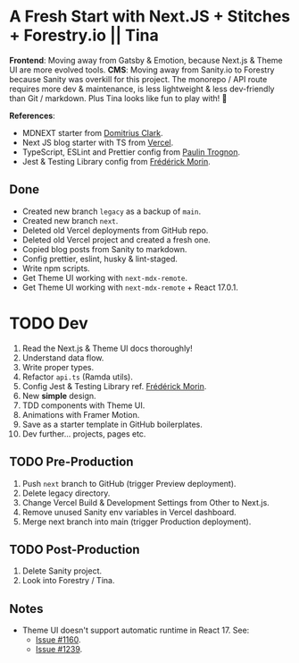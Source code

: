 # A Fresh Start with Next.JS + Stitches + Forestry.io || Tina

**Frontend**: Moving away from Gatsby & Emotion, because Next.js & Theme UI are more evolved tools.
**CMS**: Moving away from Sanity.io to Forestry because Sanity was overkill for this project. The monorepo / API route requires more dev & maintenance, is less lightweight & less dev-friendly than Git / markdown. Plus Tina looks like fun to play with! 🙂

**References**:

- MDNEXT starter from [Domitrius Clark](https://github.com/domitriusclark/mdnext).
- Next JS blog starter with TS from [Vercel](https://github.com/vercel/next.js/tree/canary/examples/blog-starter-typescript).
- TypeScript, ESLint and Prettier config from [Paulin Trognon](https://paulintrognon.fr/blog/typescript-prettier-eslint-next-js).
- Jest & Testing Library config from [Frédérick Morin](https://github.com/freddydumont/theme-ui-next-boilerplate).

## Done

- Created new branch `legacy` as a backup of `main`.
- Created new branch `next`.
- Deleted old Vercel deployments from GitHub repo.
- Deleted old Vercel project and created a fresh one.
- Copied blog posts from Sanity to markdown.
- Config prettier, eslint, husky & lint-staged.
- Write npm scripts.
- Get Theme UI working with `next-mdx-remote`.
- Get Theme UI working with `next-mdx-remote` + React 17.0.1.

# TODO Dev

1. Read the Next.js & Theme UI docs thoroughly!
2. Understand data flow.
3. Write proper types.
4. Refactor `api.ts` (Ramda utils).
5. Config Jest & Testing Library ref. [Frédérick Morin](https://github.com/freddydumont/theme-ui-next-boilerplate).
6. New **simple** design.
7. TDD components with Theme UI.
8. Animations with Framer Motion.
9. Save as a starter template in GitHub boilerplates.
10. Dev further... projects, pages etc.

## TODO Pre-Production

1. Push `next` branch to GitHub (trigger Preview deployment).
2. Delete legacy directory.
3. Change Vercel Build & Development Settings from Other to Next.js.
4. Remove unused Sanity env variables in Vercel dashboard.
5. Merge next branch into main (trigger Production deployment).

## TODO Post-Production

1. Delete Sanity project.
2. Look into Forestry / Tina.

## Notes

- Theme UI doesn't support automatic runtime in React 17. See:
  - [Issue #1160](https://github.com/system-ui/theme-ui/issues/1160#issuecomment-715530924).
  - [Issue #1239](https://github.com/system-ui/theme-ui/issues/1239).
